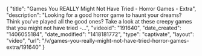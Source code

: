{
    "title": "Games You REALLY Might Not Have Tried - Horror Games - Extra",
    "description": "Looking for a good horror game to haunt your dreams? Think you've played all the good ones? Take a look at these creepy games that you might not have tried -...",
    "videoid": "191640",
    "date_created": "1406055184",
    "date_modified": "1418181772",
    "type": "captivate",
    "layout": "video",
    "url": "\/v\/games-you-really-might-not-have-tried-horror-games-extra\/191640"
}